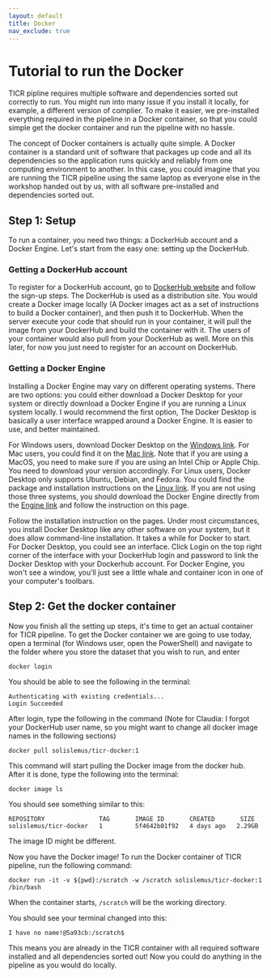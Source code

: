 ```yaml
---
layout: default
title: Docker
nav_exclude: true
---
```


# Tutorial to run the Docker

TICR pipline requires multiple software and dependencies sorted out correctly to run. You might run into many issue if you install it locally, for example, a different version of complier. To make it easier, we pre-installed everything required in the pipeline in a Docker container, so that you could simple get the docker container and run the pipeline with no hassle.

The concept of Docker containers is actually quite simple. A Docker container is a standard unit of software that packages up code and all its dependencies so the application runs quickly and reliably from one computing environment to another. In this case, you could imagine that you are running the TICR pipeline using the same laptop as everyone else in the workshop handed out by us, with all software pre-installed and dependencies sorted out.

## Step 1: Setup
To run a container, you need two things: a DockerHub account and a Docker Engine. Let's start from the easy one: setting up the DockerHub.

### Getting a DockerHub account
To register for a DockerHub account, go to [DockerHub website] and follow the sign-up steps. The DockerHub is used as a distribution site. You would create a Docker image locally (A Docker images act as a set of instructions to build a Docker container), and then push it to DockerHub. When the server execute your code that should run in your container, it will pull the image from your DockerHub and build the container with it. The users of your container would also pull from your DockerHub as well. More on this later, for now you just need to register for an account on DockerHub.

### Getting a Docker Engine
Installing a Docker Engine may vary on different operating systems. There are two options: you could either download a Docker Desktop for your system or directly download a Docker Engine if you are running a Linux system locally. I would recommend the first option, The Docker Desktop is basically a user interface wrapped around a Docker Engine. It is easier to use, and better maintained.

For Windows users, download Docker Desktop on the [Windows link]. For Mac users, you could find it on the [Mac link]. Note that if you are using a MacOS, you need to make sure if you are using an Intel Chip or Apple Chip. You need to download your version accordingly. For Linux users, Docker Desktop only supports Ubuntu, Debian, and Fedora. You could find the package and installation instructions on the [Linux link]. If you are not using those three systems, you should download the Docker Engine directly from the [Engine link] and follow the instruction on this page.

Follow the installation instruction on the pages. Under most circumstances, you install Docker Desktop like any other software on your system, but it does allow command-line installation. It takes a while for Docker to start. For Docker Desktop, you could see an interface. Click Login on the top right corner of the interface with your DockerHub login and password to link the Docker Desktop with your Dockerhub account. For Docker Engine, you won't see a window, you’ll just see a little whale and container icon in one of your computer's toolbars.

## Step 2: Get the docker container

Now you finish all the setting up steps, it's time to get an actual container for TICR pipeline. To get the Docker container we are going to use today, open a terminal (for Windows user, open the PowerShell) and navigate to the folder where you store the dataset that you wish to run, and enter
```{sh}
docker login
```
You should be able to see the following in the terminal:
```
Authenticating with existing credentials...
Login Succeeded
```
After login, type the following in the command (Note for Claudia: I forgot your DockerHub user name, so you might want to change all docker image names in the following sections)
```
docker pull solislemus/ticr-docker:1
```
This command will start pulling the Docker image from the docker hub. After it is done, type the following into the terminal:
```
docker image ls
```
You should see something similar to this:
```
REPOSITORY               TAG       IMAGE ID       CREATED       SIZE
solislemus/ticr-docker   1         5f4642b01f92   4 days ago   2.29GB
```
The image ID might be different.

Now you have the Docker image! To run the Docker container of TICR pipeline, run the following command:
```
docker run -it -v ${pwd}:/scratch -w /scratch solislemus/ticr-docker:1 /bin/bash
```
When the container starts, `/scratch` will be the working directory.

You should see your terminal changed into this:
```
I have no name!@5a93cb:/scratch$
```

This means you are already in the TICR container with all required software installed and all dependencies sorted out! Now you could do anything in the pipeline as you would do locally.

[//]: # (These are reference links used in the body of this note and get stripped out when the markdown processor does its job. There is no need to format nicely because it shouldn't be seen. Thanks SO - http://stackoverflow.com/questions/4823468/store-comments-in-markdown-syntax)
   [CHTC]: <https://chtc.cs.wisc.edu/>
   [DockerHub website]: <https://hub.docker.com/>
   [Windows link]: <https://docs.docker.com/desktop/install/windows-install/>
   [Mac link]: <https://docs.docker.com/desktop/install/mac-install/>
   [Linux link]: <https://docs.docker.com/desktop/install/linux-install/>
   [Engine link]: <https://docs.docker.com/engine/install/centos/>
   [Dockerfile reference]: <https://docs.docker.com/engine/reference/builder/>
